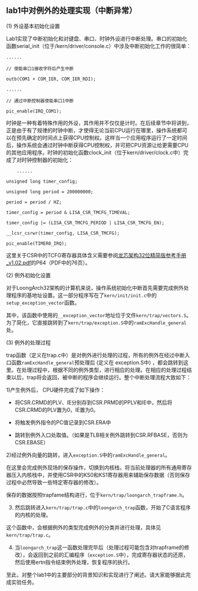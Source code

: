 ## lab1中对例外的处理实现（中断异常）

(1) 外设基本初始化设置

Lab1实现了中断初始化和对键盘、串口、时钟外设进行中断处理。串口的初始化函数serial_init（位于/kern/driver/console.c）中涉及中断初始化工作的很简单：

```
......

// 使能串口1接收字符后产生中断

outb(COM1 + COM_IER, COM_IER_RDI);

......

// 通过中断控制器使能串口1中断

pic_enable(IRQ_COM1);
```

时钟是一种有着特殊作用的外设，其作用并不仅仅是计时。在后续章节中将讲到，正是由于有了规律的时钟中断，才使得无论当前CPU运行在哪里，操作系统都可以在预先确定的时间点上获得CPU控制权。这样当一个应用程序运行了一定时间后，操作系统会通过时钟中断获得CPU控制权，并可把CPU资源让给更需要CPU的其他应用程序。时钟的初始化函数clock_init（位于kern/driver/clock.c中）完成了对时钟控制器的初始化：

```
    ......

unsigned long timer_config;

unsigned long period = 200000000;

period = period / HZ;

timer_config = period & LISA_CSR_TMCFG_TIMEVAL;

timer_config |= (LISA_CSR_TMCFG_PERIOD | LISA_CSR_TMCFG_EN);

__lcsr_csrwr(timer_config, LISA_CSR_TMCFG);

pic_enable(TIMER0_IRQ);
```

这里关于CSR中的TCFG寄存器具体含义需要参阅[龙芯架构32位精简版参考手册_v1.02.pdf](https://mirrors.tuna.tsinghua.edu.cn/loongson/docs/loongarch/%E9%BE%99%E8%8A%AF%E6%9E%B6%E6%9E%8432%E4%BD%8D%E7%B2%BE%E7%AE%80%E7%89%88%E5%8F%82%E8%80%83%E6%89%8B%E5%86%8C_v1.02.pdf)的P64（PDF中的76页）。

(2) 例外初始化设置

对于LoongArch32架构的计算机来说，操作系统初始化中断首先需要完成例外处理程序的基地址设置。这一部分程序写在了`kern/init/init.c`中的`setup_exception_vector`函数。

其中，该函数中使用的`__exception_vector`地址位于文件`kern/trap/vectors.S`。为了简化，它直接跳转到了`kern/trap/exception.S`中的`ramExcHandle_general`处。

(3) 例外的处理过程

trap函数（定义在trap.c中）是对例外进行处理的过程，所有的例外在经过中断入口函数`ramExcHandle_general`预处理后 (定义在 exception.S中) ，都会跳转到这里。在处理过程中，根据不同的例外类型，进行相应的处理。在相应的处理过程结束以后，trap将会返回，被中断的程序会继续运行。整个中断处理流程大致如下：

1)产生例外后， CPU硬件完成了如下操作：

- 将CSR.CRMD的PLV、IE分别存到CSR.PRMD的PPLV和IE中，然后将CSR.CRMD的PLV置为0，IE置为0。

- 将触发例外指令的PC值记录到CSR.ERA中

- 跳转到例外入口处取值。（如果是TLB相关例外跳转到CSR.RFBASE，否则为CSR.EBASE）

2)经过例外向量的跳转，进入`exception.S`中的`ramExcHandle_general`。

在这里会完成例外现场的保存操作，切换到内核栈，将当前处理器的所有通用寄存器压入内核栈中，并使用CSR中的KS0和KS1寄存器用来辅助保存数据（否则保存过程中必然导致一些特定寄存器的修改）。

保存的数据按照trapfame结构进行，位于`kern/trap/loongarch_trapframe.h`。

3) 然后跳转进入`kern/trap/trap.c`中的`loongarch_trap`函数，开始了C语言程序的内核的处理。

这个函数中，会根据例外的类型完成例外的分类并进行处理，具体见`kern/trap/trap.c`。

4) 当`loongarch_trap`这一函数处理完毕后（处理过程可能包含对trapframe的修改），会返回到之前的汇编程序（`exception.S`中），完成寄存器状态的还原，然后使用ertn指令结束例外处理，恢复程序的执行。

至此，对整个lab1中的主要部分的背景知识和实现进行了阐述。请大家能够据此完成实验任务。